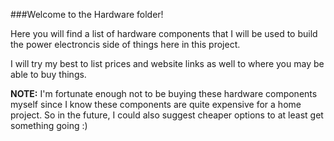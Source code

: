 ###Welcome to the Hardware folder!

Here you will find a list of hardware components that I will be used to build the power electroncis side of things here in this project.

I will try my best to list prices and website links as well to where you may be able to buy things.

**NOTE:** I'm fortunate enough not to be buying these hardware components myself since I know these components are quite expensive for a home project. So in the future, I could also suggest cheaper options to at least get something going :)